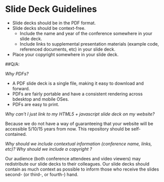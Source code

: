 # Slide Deck Guidelines

* Slide decks should be in the PDF format.
* Slide decks should be context-free.
    * Include the name and year of the conference somewhere in your slide deck.
    * Include links to supplemental presentation materials (example code, referenced documents, etc) in your slide deck.
* Place your copyright somewhere in your slide deck.

##Q/A:

*Why PDFs?*

* A PDF slide deck is a single file, making it easy to download and forward.
* PDFs are fairly portable and have a consistent rendering across bdesktop and mobile OSes.
* PDFs are easy to print.

*Why can't I just link to my HTML5 + javascript slide deck on my website?*

Because we do not have a way of guaranteeing that your website will be accessible 5/10/15 years from now. This repository should be self-contained. 

*Why should we include contextual information (conference name, links, etc)? Why should we include a copyright ?*

Our audience (both conference attendees and video viewers) may redistribute our slide decks to their colleagues. Our slide decks should contain as much context as possible to inform those who receive the slides second- (or third-, or fourth-) hand.
